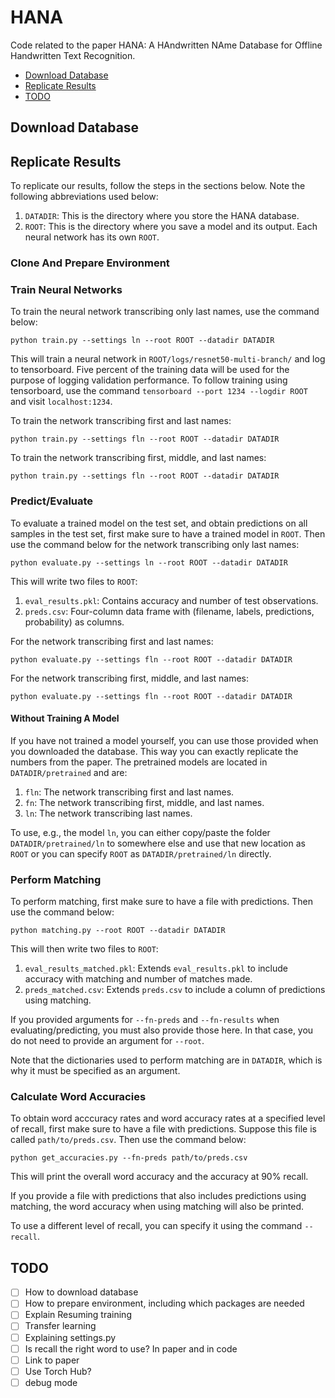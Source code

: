# HANA
Code related to the paper HANA: A HAndwritten NAme Database for Offline Handwritten Text Recognition.

- [Download Database](#download-database)
- [Replicate Results](#replicate-results)
- [TODO](#todo)

## Download Database

## Replicate Results

To replicate our results, follow the steps in the sections below.
Note the following abbreviations used below:
1. `DATADIR`: This is the directory where you store the HANA database.
2. `ROOT`: This is the directory where you save a model and its output. Each neural network has its own `ROOT`.

### Clone And Prepare Environment

### Train Neural Networks

To train the neural network transcribing only last names, use the command below:
```
python train.py --settings ln --root ROOT --datadir DATADIR
```
This will train a neural network in `ROOT/logs/resnet50-multi-branch/` and log to tensorboard.
Five percent of the training data will be used for the purpose of logging validation performance.
To follow training using tensorboard, use the command `tensorboard --port 1234 --logdir ROOT` and visit `localhost:1234`.

To train the network transcribing first and last names:
```
python train.py --settings fln --root ROOT --datadir DATADIR
```

To train the network transcribing first, middle, and last names:
```
python train.py --settings fln --root ROOT --datadir DATADIR
```

### Predict/Evaluate

To evaluate a trained model on the test set, and obtain predictions on all samples in the test set, first make sure to have a trained model in `ROOT`.
Then use the command below for the network transcribing only last names:
```
python evaluate.py --settings ln --root ROOT --datadir DATADIR
```
This will write two files to `ROOT`:
1. `eval_results.pkl`: Contains accuracy and number of test observations.
2. `preds.csv`: Four-column data frame with (filename, labels, predictions, probability) as columns.

For the network transcribing first and last names:
```
python evaluate.py --settings fln --root ROOT --datadir DATADIR
```

For the network transcribing first, middle, and last names:
```
python evaluate.py --settings fln --root ROOT --datadir DATADIR
```

#### Without Training A Model
If you have not trained a model yourself, you can use those provided when you downloaded the database.
This way you can exactly replicate the numbers from the paper.
The pretrained models are located in `DATADIR/pretrained` and are:
1. `fln`: The network transcribing first and last names.
2. `fn`: The network transcribing first, middle, and last names.
3. `ln`: The network transcribing last names.

To use, e.g., the model `ln`, you can either copy/paste the folder `DATADIR/pretrained/ln` to somewhere else and use that new location as `ROOT` or you can specify `ROOT` as `DATADIR/pretrained/ln` directly.

### Perform Matching

To perform matching, first make sure to have a file with predictions.
Then use the command below:
```
python matching.py --root ROOT --datadir DATADIR
```
This will then write two files to `ROOT`:
1. `eval_results_matched.pkl`: Extends `eval_results.pkl` to include accuracy with matching and number of matches made.
2. `preds_matched.csv`: Extends `preds.csv` to include a column of predictions using matching.

If you provided arguments for `--fn-preds` and `--fn-results` when evaluating/predicting, you must also provide those here.
In that case, you do not need to provide an argument for `--root`.

Note that the dictionaries used to perform matching are in `DATADIR`, which is why it must be specified as an argument.

### Calculate Word Accuracies

To obtain word acccuracy rates and word accuracy rates at a specified level of recall, first make sure to have a file with predictions.
Suppose this file is called `path/to/preds.csv`.
Then use the command below:
```
python get_accuracies.py --fn-preds path/to/preds.csv
```
This will print the overall word accuracy and the accuracy at 90% recall.

If you provide a file with predictions that also includes predictions using matching, the word accuracy when using matching will also be printed.

To use a different level of recall, you can specify it using the command `--recall`.

## TODO

- [ ] How to download database
- [ ] How to prepare environment, including which packages are needed
- [ ] Explain Resuming training
- [ ] Transfer learning
- [ ] Explaining settings.py
- [ ] Is recall the right word to use? In paper and in code
- [ ] Link to paper
- [ ] Use Torch Hub?
- [ ] debug mode
